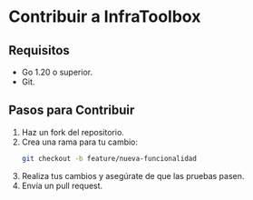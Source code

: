 # Contribuir a InfraToolbox

## Requisitos
- Go 1.20 o superior.
- Git.

## Pasos para Contribuir
1. Haz un fork del repositorio.
2. Crea una rama para tu cambio:
   ```bash
   git checkout -b feature/nueva-funcionalidad
   ```
3. Realiza tus cambios y asegúrate de que las pruebas pasen.
4. Envía un pull request.

